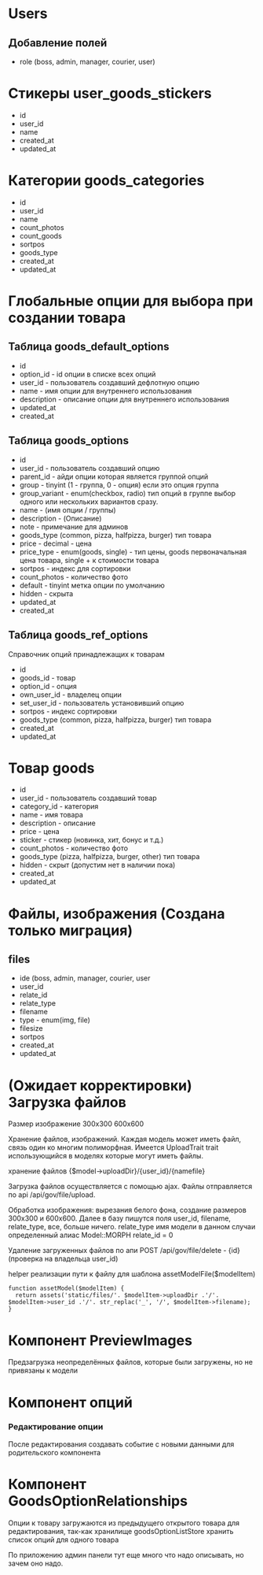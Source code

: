 # Users
## Добавление полей
- role (boss, admin, manager, courier, user)

# Стикеры user_goods_stickers
- id
- user_id
- name
- created_at
- updated_at

# Категории goods_categories
- id
- user_id
- name
- count_photos
- count_goods
- sortpos
- goods_type
- created_at
- updated_at

# Глобальные опции для выбора при создании товара
## Таблица goods_default_options
- id
- option_id - id опции в списке всех опций
- user_id - пользователь создавший дефлотную опцию
- name - имя опции для внутреннего использования
- description - описание опции для внутреннего использования
- updated_at
- created_at

## Таблица goods_options
- id 
- user_id - пользователь создавший опцию
- parent_id - айди опции которая является группой опций
- group - tinyint (1 - группа, 0 - опция) если это опция группа
- group_variant - enum(checkbox, radio) тип опций в группе выбор одного или нескольких вариантов сразу.
- name - (имя опции / группы)
- description - (Описание)
- note - примечание для админов
- goods_type (common, pizza, halfpizza, burger) тип товара
- price - decimal - цена
- price_type - enum(goods, single) - тип цены, goods первоначальная цена товара, single + к стоимости товара
- sortpos - индекс для сортировки
- count_photos - количество фото
- default - tinyint метка опции по умолчанию
- hidden - скрыта
- updated_at
- created_at

## Таблица goods_ref_options
Справочник опций принадлежащих к товарам
- id
- goods_id - товар
- option_id - опция
- own_user_id - владелец опции
- set_user_id - пользователь установивший опцию
- sortpos - индекс сортировки
- goods_type (common, pizza, halfpizza, burger) тип товара
- created_at
- updated_at

# Товар goods
- id
- user_id - пользователь создавший товар
- category_id - категория
- name - имя товара
- description - описание
- price - цена
- sticker - стикер (новинка, хит, бонус и т.д.)
- count_photos - количество фото
- goods_type (pizza, halfpizza, burger, other) тип товара
- hidden - скрыт (допустим нет в наличии пока)
- created_at
- updated_at

# Файлы, изображения (Создана только миграция)
## files
- ide (boss, admin, manager, courier, user
- user_id
- relate_id
- relate_type
- filename
- type - enum(img, file)
- filesize
- sortpos
- created_at
- updated_at

# (Ожидает корректировки) Загрузка файлов
Размер изображение 300х300 600х600

Хранение файлов, изображений. Каждая модель может иметь файл, связь один ко многим полиморфная. 
Имеется UploadTrait trait использующийся в моделях которые могут иметь файлы.

хранение файлов
{$model->uploadDir}/{user_id}/{namefile}

Загрузка файлов осуществляется с помощью ajax. Файлы отправляется по api /api/gov/file/upload.

Обработка изображения: вырезания белого фона, создание размеров 300x300 и 600x600. Далее в базу пишутся поля user_id, filename, relate_type, все, больше ничего. 
relate_type имя модели в данном случаи определенный алиас Model::MORPH
relate_id = 0

Удаление загруженных файлов по апи POST /api/gov/file/delete - {id} (проверка на владельца user_id)

helper реализации пути к файлу для шаблона assetModelFile($modelItem)
```
function assetModel($modelItem) {
  return assets('static/files/'. $modelItem->uploadDir .'/'. $modelItem->user_id .'/'. str_replac('_', '/', $modelItem->filename);
}
```

# Компонент PreviewImages
Предзагрузка неопределённых файлов, которые были загружены, но не привязаны к модели

# Компонент опций   
### Редактирование опции
После редактирования создавать событие с новыми данными для родительского компонента

# Компонент GoodsOptionRelationships
Опции к товару загружаются из предыдущего открытого товара для редактирования, так-как хранилище goodsOptionListStore хранить список опций для одного товара

По приложению админ панели тут еще много что надо описывать, но зачем оно надо.

